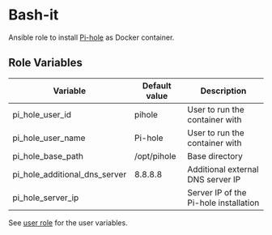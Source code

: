 # Bash-it

Ansible role to install [Pi-hole](https://pi-hole.net/) as Docker container.

## Role Variables

| Variable                      | Default value | Description                           |
| ----------------------------- | ------------- | ------------------------------------- |
| pi_hole_user_id               | pihole        | User to run the container with        |
| pi_hole_user_name             | Pi-hole       | User to run the container with        |
| pi_hole_base_path             | /opt/pihole   | Base directory                        |
| pi_hole_additional_dns_server | 8.8.8.8       | Additional external DNS server IP     |
| pi_hole_server_ip             |               | Server IP of the Pi-hole installation |

See [user role](../user/README.md) for the user variables.
